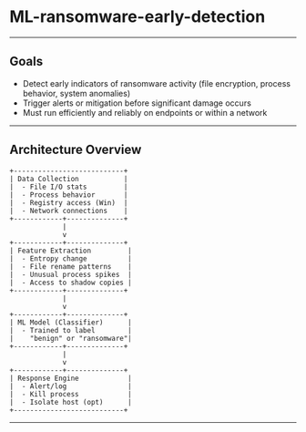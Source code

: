 # ML-ransomware-early-detection
---
## Goals
- Detect early indicators of ransomware activity (file encryption, process behavior, system anomalies)
- Trigger alerts or mitigation before significant damage occurs
- Must run efficiently and reliably on endpoints or within a network

---

## Architecture Overview
```plaintext
+---------------------------+
| Data Collection           |
|  - File I/O stats         |
|  - Process behavior       |
|  - Registry access (Win)  |
|  - Network connections    |
+------------+--------------+
             |
             v
+------------+--------------+
| Feature Extraction         |
|  - Entropy change          |
|  - File rename patterns    |
|  - Unusual process spikes  |
|  - Access to shadow copies |
+------------+--------------+
             |
             v
+------------+--------------+
| ML Model (Classifier)      |
|  - Trained to label        |
|    "benign" or "ransomware"|
+------------+--------------+
             |
             v
+------------+--------------+
| Response Engine            |
|  - Alert/log               |
|  - Kill process            |
|  - Isolate host (opt)      |
+---------------------------+
```

---



```
